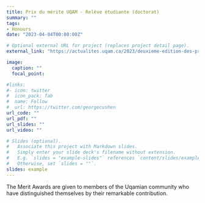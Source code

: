 ```yaml
---
title: Prix du mérite UQAM ‑ Relève étudiante (doctorat)
summary: ""
tags:
- Honours
date: "2023-04-04T00:00:00Z"

# Optional external URL for project (replaces project detail page).
external_link: "https://actualites.uqam.ca/2023/deuxieme-edition-des-prix-du-merite/"

image:
  caption: ""
  focal_point:

#links:
#- icon: twitter
#  icon_pack: fab
#  name: Follow
#  url: https://twitter.com/georgecushen
url_code: ""
url_pdf: ""
url_slides: ""
url_video: ""

# Slides (optional).
#   Associate this project with Markdown slides.
#   Simply enter your slide deck's filename without extension.
#   E.g. `slides = "example-slides"` references `content/slides/example-slides.md`.
#   Otherwise, set `slides = ""`.
slides: example
---
```


The Merit Awards are given to members of the Uqamian community who have distinguished themselves by their remarkable contribution.
